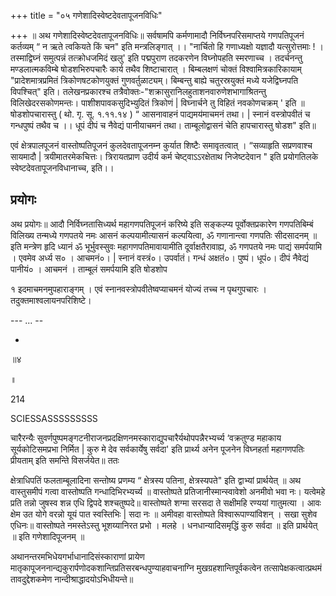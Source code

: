 +++
title = "०५ गणेशादिस्वेष्टदेवतापूजनविधिः"

+++
॥ अथ गणेशादिस्वेष्टदेवतापूजनविधिः॥ सर्वषामपि कर्मणामादौ निर्विघ्नपरिसमाप्तये गणपतिपूजनं कर्तव्यम् “ न ऋते त्वकियते किं चन" इति मन्त्रलिङ्गात् ।। "नार्चितो हि गणाध्यक्षो यज्ञादौ यत्सुरोत्तमाः ! । तस्माद्विघ्नं समुत्पन्नं तत्क्रोधजमिदं खलु' इति पद्मपुराण तदकरणेन विघ्नोपहति स्मरणाच्च । तदर्चनन्तु मण्डलात्मकविम्बे षोडशभिरुपचारैः कार्य तथैव शिष्टाचारात् । बिम्बलक्षणं चोक्तं विश्वामित्रकारिकायाम् "प्रादेशमात्रप्रमितं त्रिकोणषटकोणयुक्तं गुणवर्तुळाट्यम्। बिम्बन्तु बाह्ये चतुरस्रयुक्तं मध्ये यजेद्विघ्नपति विपश्चित्" इति। तलेखनप्रकारश्च तत्रैवोक्तः-"शक्रासुरानिलहुताशनवारुणेशभागाश्रितन्तु विलिखेदरसकोणमन्तः। पाशीशपावकसुदिभ्युदितं त्रिकोणं | विघ्नार्चने तु विहितं नवकोणचक्रम् ' इति ॥ षोडशोपचारास्तु ( थो. गृ. सू. १.११.१४ ) “ आसनावाहनं पाद्यमय॑माचमनं तथा। | स्नानं वस्त्रोपवीतं च गन्धपुष्पं तथैव च ।। धूपं दीपं च नैवेद्यं पानीयाचमनं तथा। ताम्बूलोद्वासनं चेति हापचारास्तु षोडश" इति॥

एवं क्षेत्रपालपूजनं वास्तोष्पतिपूजनं कुलदेवतापूजनम्न कुर्यात शिष्टैः समावृतत्वात् । “सव्याहृति सप्रणवाश्च सायमादौ | त्रयीमातरमेकचित्तः। त्रिरायतप्राण उदीर्य कर्म चेष्ट्वाऽऽरक्षेताथ निजेष्टदेवान " इति प्रयोगतिलके स्वेष्टदेवतापूजनविधानाच्च, इति।।
## प्रयोगः
अथ प्रयोगः॥ आदौ निर्विघ्नतासिध्यर्थ महागणपतिपूजनं करिष्ये इति सङ्कल्प्य पूर्वोक्तप्रकारेण गणपतिबिम्बं विलिख्य तन्मध्ये गणपतये नमः आसनं कल्पयामीत्यासनं कल्पयित्वा, ॐ गणानान्त्वा गणपतिः सीदसादनम् ॥ इति मन्त्रेण हृदि ध्यानं ॐ भूर्भुवस्सुवः महागणपतिमावायामीति दूर्वाक्षतैरावाह्य, ॐ गणपतये नमः पाद्यं समर्पयामि । एवमेव अर्ध्य स० । आचमनं०। | स्नानं वस्त्रं०। उपर्वातं। गन्धं अक्षतं०। पुष्पं। धूपं०। दीपं नैवेद्यं पानीयं० । आचमनं । ताम्बूलं समर्पयामि इति षोडशोप

१ इदमाचमनमुपहाराङ्गम् । एवं स्नानवस्त्रोपवीतेष्वप्याचमनं योज्यं तच्च न पृथगुपचारः । तदुक्तमाश्वलायनपरिशिष्टे।

--- ... --

-

॥४

॥

214

SCIESSASSSSSSSSS

चारैरन्यैः सुवर्णपुष्पमङ्गटनीराजनप्रदक्षिणनमस्काराद्युपचारैर्यथोपपन्नैरभ्यर्च्य ‘वक्रतुण्ड महाकाय सूर्यकोटिसमप्रभा निर्मित | कुरु मे देव सर्वकार्येषु सर्वदा' इति प्रार्थ्य अनेन पूजनेन विघ्नहर्ता महागणपतिः प्रीयताम् इति समन्तेि विसर्जयेत॥ ततः

क्षेत्राधिपतिं फलताम्बूलादिना सन्तोष्य प्रणम्य “ क्षेत्रस्य पतिना, क्षेत्रस्यपते" इति द्वाभ्यां प्रार्थयेत् ॥ अथ वास्तुसमीपं गत्वा वास्तोष्पति गन्धादिभिरभ्यर्च्य ॥ वास्तोष्पते प्रतिजानीस्मान्स्वावेशो अनमीवो भवा नः। यत्वेमहे प्रति तन्नो जुषस्व शन्न एधि द्विपदे शश्चतुष्पदे॥ वास्तोष्पते शग्मा सरसदा ते सक्षीमहि रण्ययां गातुमत्या । आवः क्षेम उत योगे वरन्नो यूयं पात स्वस्तिभिः | सदा नः ॥ अमीवहा वास्तोष्पते विश्वारूपाण्यांविशन् । सखा सुशेव एधिनः॥ वास्तोष्पते नमस्तेऽस्तु भूशय्यानिरत प्रभो । मलहे । धनधान्यादिसमृद्धिं कुरु सर्वदा ॥ इति प्रार्थयेत् ॥ इति गणेशादिपूजनम् ॥

अथानन्तरमभिधेयगर्भाधानादिसंस्काराणां प्रायेण मातृकापूजननान्द्यकुरार्पणोदकशान्तिप्रतिसरबन्धपुण्याहवाचनाग्नि मुखग्रहशान्तिपूर्वकत्वेन तत्सापेक्षकत्वात्प्रथमं तावदुद्देशकमेण नान्दीश्राद्धादयोऽभिधीयन्ते॥
